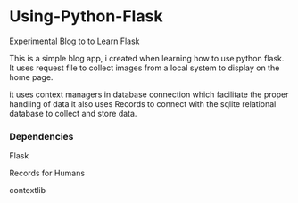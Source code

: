 # Using-Python-Flask
Experimental Blog to to Learn Flask

This is a simple blog app, i created when learning how to use python flask. It uses request file to collect images from a local system to display on the home page.

it uses context managers in database connection which facilitate the proper handling of data
it also uses Records to connect with the sqlite relational database to collect and store data.

### Dependencies
Flask

Records for Humans

contextlib

